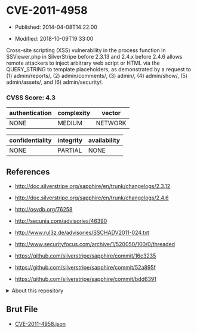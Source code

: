 # CVE-2011-4958

- Published: 2014-04-08T14:22:00

- Modified: 2018-10-09T19:33:00

Cross-site scripting (XSS) vulnerability in the process function in SSViewer.php in SilverStripe before 2.3.13 and 2.4.x before 2.4.6 allows remote attackers to inject arbitrary web script or HTML via the QUERY_STRING to template placeholders, as demonstrated by a request to (1) admin/reports/, (2) admin/comments/, (3) admin/, (4) admin/show/, (5) admin/assets/, and (6) admin/security/.

### CVSS Score: **4.3**

| authentication | complexity | vector |
| --- | --- | --- |
| NONE | MEDIUM | NETWORK |

| confidentiality | integrity | availability |
| --- | --- | --- |
| NONE | PARTIAL | NONE |

## References

* http://doc.silverstripe.org/sapphire/en/trunk/changelogs/2.3.12

* http://doc.silverstripe.org/sapphire/en/trunk/changelogs/2.4.6

* http://osvdb.org/76258

* http://secunia.com/advisories/46390

* http://www.rul3z.de/advisories/SSCHADV2011-024.txt

* http://www.securityfocus.com/archive/1/520050/100/0/threaded

* https://github.com/silverstripe/sapphire/commit/16c3235

* https://github.com/silverstripe/sapphire/commit/52a895f

* https://github.com/silverstripe/sapphire/commit/bdd6391

<details>
<summary>About this repository</summary> 

  This repository is part of the project [Live Hack CVE](https://github.com/Live-Hack-CVE). Main website can be found [www.live-hack.org](https://www.live-hack.org) 
  
  Made by [Sn0wAlice](https://github.com/Sn0wAlice) for the people that care about security and need to have a feed of the latest CVEs. Hope you enjoy it, don't forget to star the repo and follow me on [Twitter](https://twitter.com/Sn0wAlice) and [Github](https://github.com/Sn0wAlice). And that is my [personnal website](https://www.alice-snow.me/)

  - [Home Page](https://github.com/Live-Hack-CVE)
  - [Framework](https://github.com/Live-Hack-CVE/cve-framework)
  - [CVE database](https://github.com/Live-Hack-CVE/full_database)
  - [Changelog](https://github.com/Live-Hack-CVE/Changelog)
</details>

## Brut File

* [CVE-2011-4958.json](https://raw.githubusercontent.com/Live-Hack-CVE/full_database/main/cves/2011/CVE-2011-4958.json)

